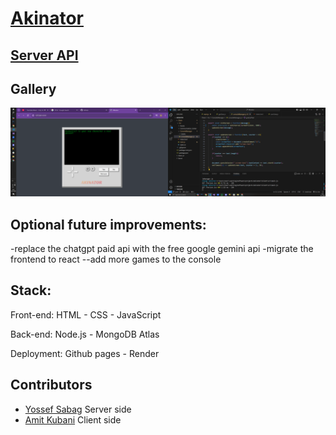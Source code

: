 # [Akinator](https://agitagit.github.io/Akinator/Client/Src)

## [Server API](https://github.com/AgitAgit/Akinator/tree/stable/Server#api-documentation)

## Gallery
<img src="./Assets/Gallery/Game_and_client_code.png">

## Optional future improvements:
-replace the chatgpt paid api with the free google gemini api
-migrate the frontend to react
--add more games to the console

## Stack:

Front-end: HTML - CSS - JavaScript

Back-end: Node.js - MongoDB Atlas

Deployment: Github pages - Render

## Contributors
- [Yossef Sabag](https://github.com/YosefHayim) Server side
- [Amit Kubani](https://github.com/AgitAgit) Client side


